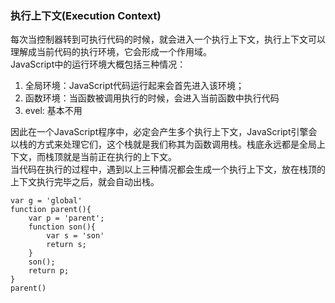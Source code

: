 ### 执行上下文(Execution Context)
每次当控制器转到可执行代码的时候，就会进入一个执行上下文，执行上下文可以理解成当前代码的执行环境，它会形成一个作用域。    
JavaScript中的运行环境大概包括三种情况：    
1) 全局环境：JavaScript代码运行起来会首先进入该环境；
2) 函数环境：当函数被调用执行的时候，会进入当前函数中执行代码
3) evel: 基本不用    

因此在一个JavaScript程序中，必定会产生多个执行上下文，JavaScript引擎会以栈的方式来处理它们，这个栈就是我们称其为函数调用栈。栈底永远都是全局上下文，而栈顶就是当前正在执行的上下文。    
当代码在执行的过程中，遇到以上三种情况都会生成一个执行上下文，放在栈顶的上下文执行完毕之后，就会自动出栈。
```
var g = 'global'
function parent(){
    var p = 'parent';
    function son(){
        var s = 'son'
        return s;
    }
    son();
    return p;
}
parent()
```